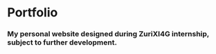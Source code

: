 # Portfolio

### My personal website designed during ZuriXI4G internship, subject to further development.
